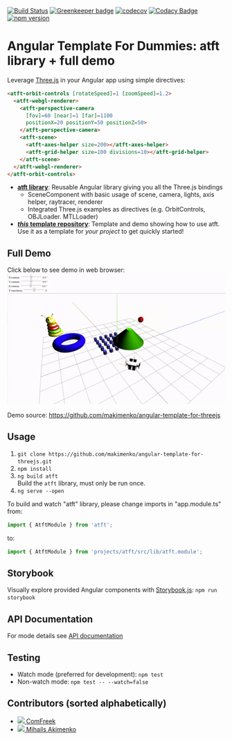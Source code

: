 [![Build Status](https://api.travis-ci.com/makimenko/angular-template-for-threejs.svg?branch=master)](https://travis-ci.com/makimenko/angular-template-for-threejs)
[![Greenkeeper badge](https://badges.greenkeeper.io/makimenko/angular-template-for-threejs.svg)](https://greenkeeper.io/)
[![codecov](https://codecov.io/gh/makimenko/angular-template-for-threejs/branch/master/graph/badge.svg)](https://codecov.io/gh/makimenko/angular-template-for-threejs)
[![Codacy Badge](https://api.codacy.com/project/badge/Grade/94e8d8689ae546d7a3e077ff3b5c5192)](https://app.codacy.com/app/mihails.akimenko/angular-template-for-threejs?utm_source=github.com&utm_medium=referral&utm_content=makimenko/angular-template-for-threejs&utm_campaign=Badge_Grade_Dashboard)
[![npm version](https://badge.fury.io/js/atft.svg)](https://badge.fury.io/js/atft)

# Angular Template For Dummies: atft library + full demo

Leverage [Three.js](https://threejs.org) in your Angular app using simple directives:

```html
<atft-orbit-controls [rotateSpeed]=1 [zoomSpeed]=1.2>
  <atft-webgl-renderer>
    <atft-perspective-camera
      [fov]=60 [near]=1 [far]=1100
      positionX=20 positionY=50 positionZ=50>
    </atft-perspective-camera>
    <atft-scene>
      <atft-axes-helper size=200></atft-axes-helper>
      <atft-grid-helper size=100 divisions=10></atft-grid-helper>
    </atft-scene>
  </atft-webgl-renderer>
</atft-orbit-controls>
```

- [**atft library**](https://www.npmjs.com/package/atft): Reusable Angular library giving you all the Three.js bindings
  - SceneComponent with basic usage of scene, camera, lights, axis helper, raytracer, renderer
  - Integrated Three.js examples as directives (e.g. OrbitControls, OBJLoader. MTLLoader)
- [**_this_ template repository**](https://github.com/makimenko/angular-template-for-threejs): Template and demo showing how to use atft. Use it as a template for _your project_ to get quickly started!

## Full Demo

Click below to see demo in web browser:<br>
<a href="https://makimenko.github.io/angular-template-for-threejs/demo"><img src="https://raw.githubusercontent.com/makimenko/files/master/angular-template-for-threejs/images/demo.gif"></a>

Demo source: <https://github.com/makimenko/angular-template-for-threejs>

## Usage

1. `git clone https://github.com/makimenko/angular-template-for-threejs.git`
2. `npm install`
3. `ng build atft`<br>
   Build the `atft` library, must only be run once.
4. `ng serve --open`

To build and watch "atft" library, please change imports in "app.module.ts" from:
```typescript
import { AtftModule } from 'atft';
```
to:
```typescript
import { AtftModule } from 'projects/atft/src/lib/atft.module';
```

## Storybook

Visually explore provided Angular components with [Storybook.js](https://storybook.js.org/): `npm run storybook`

## API Documentation

For mode details see [API documentation](https://makimenko.github.io/angular-template-for-threejs)

## Testing

- Watch mode (preferred for development): `npm test`
- Non-watch mode: `npm test -- --watch=false`

## Contributors (sorted alphabetically)

- [<img src="https://avatars0.githubusercontent.com/u/1827709?s=20"> ComFreek](https://github.com/ComFreek)
- [<img src="https://avatars1.githubusercontent.com/u/11466819?s=20"> Mihails Akimenko](https://github.com/makimenko)
